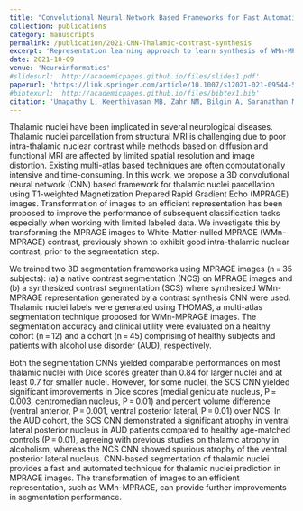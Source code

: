 ```yaml
---
title: "Convolutional Neural Network Based Frameworks for Fast Automatic Segmentation of Thalamic Nuclei from Native and Synthesized Contrast Structural MRI"
collection: publications
category: manuscripts
permalink: /publication/2021-CNN-Thalamic-contrast-synthesis
excerpt: 'Representation learning approach to learn synthesis of WMn-MPRAGE images for improved thalamic nuclei segmentation'
date: 2021-10-09
venue: 'Neuroinformatics'
#slidesurl: 'http://academicpages.github.io/files/slides1.pdf'
paperurl: 'https://link.springer.com/article/10.1007/s12021-021-09544-5'
#bibtexurl: 'http://academicpages.github.io/files/bibtex1.bib'
citation: 'Umapathy L, Keerthivasan MB, Zahr NM, Bilgin A, Saranathan M. Convolutional Neural Network Based Frameworks for Fast Automatic Segmentation of Thalamic Nuclei from Native and Synthesized Contrast Structural MRI. Neuroinformatics. 2022 Jul;20(3):651-664. doi: 10.1007/s12021-021-09544-5. Epub 2021 Oct 9. PMID: 34626333; PMCID: PMC8993941.'
---
```

Thalamic nuclei have been implicated in several neurological diseases. Thalamic nuclei parcellation from structural MRI is challenging due to poor intra-thalamic nuclear contrast while methods based on diffusion and functional MRI are affected by limited spatial resolution and image distortion. Existing multi-atlas based techniques are often computationally intensive and time-consuming. 
In this work, we propose a 3D convolutional neural network (CNN) based framework for thalamic nuclei parcellation using T1-weighted Magnetization Prepared Rapid Gradient Echo (MPRAGE) images. Transformation of images to an efficient representation has been proposed to improve the performance of subsequent classification tasks especially when working with limited labeled data. We investigate this by transforming the MPRAGE images to White-Matter-nulled MPRAGE (WMn-MPRAGE) contrast, previously shown to exhibit good intra-thalamic nuclear contrast, prior to the segmentation step. 

We trained two 3D segmentation frameworks using MPRAGE images (n = 35 subjects): (a) a native contrast segmentation (NCS) on MPRAGE images and (b) a synthesized contrast segmentation (SCS) where synthesized WMn-MPRAGE representation generated by a contrast synthesis CNN were used. Thalamic nuclei labels were generated using THOMAS, a multi-atlas segmentation technique proposed for WMn-MPRAGE images. The segmentation accuracy and clinical utility were evaluated on a healthy cohort (n = 12) and a cohort (n = 45) comprising of healthy subjects and patients with alcohol use disorder (AUD), respectively. 

Both the segmentation CNNs yielded comparable performances on most thalamic nuclei with Dice scores greater than 0.84 for larger nuclei and at least 0.7 for smaller nuclei. However, for some nuclei, the SCS CNN yielded significant improvements in Dice scores (medial geniculate nucleus, P = 0.003﻿, centromedian nucleus, P = 0.01) and percent volume difference (ventral anterior, P = 0.001, ventral posterior lateral, P = 0.01) over NCS. In the AUD cohort, the SCS CNN demonstrated a significant atrophy in ventral lateral posterior nucleus in AUD patients compared to healthy age-matched controls (P = 0.01), agreeing with previous studies on thalamic atrophy in alcoholism, whereas the NCS CNN showed spurious atrophy of the ventral posterior lateral nucleus. CNN-based segmentation of thalamic nuclei provides a fast and automated technique for thalamic nuclei prediction in MPRAGE images. The transformation of images to an efficient representation, such as WMn-MPRAGE, can provide further improvements in segmentation performance.
